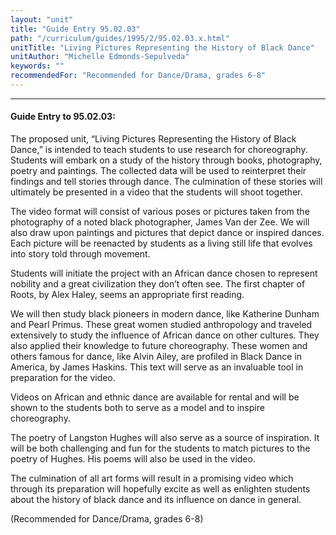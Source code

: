 ```yaml
---
layout: "unit"
title: "Guide Entry 95.02.03"
path: "/curriculum/guides/1995/2/95.02.03.x.html"
unitTitle: "Living Pictures Representing the History of Black Dance"
unitAuthor: "Michelle Edmonds-Sepulveda"
keywords: ""
recommendedFor: "Recommended for Dance/Drama, grades 6-8"
---
```

<body>
<hr/>
<h4>
Guide Entry to 95.02.03:
</h4>
The proposed unit, “Living Pictures Representing the History of Black Dance,” is intended to teach students to use research for choreography. Students will embark on a study of the history through books, photography, poetry and paintings. The collected data will be used to reinterpret their findings and tell stories through dance. The culmination of these stories will ultimately be presented in a video that the students will shoot together.
<p>
The video format will consist of various poses or pictures taken from the photography of a noted black photographer, James Van der Zee. We will also draw upon paintings and pictures that depict dance or inspired dances. Each picture will be reenacted by students as a living still life that evolves into story told through movement.
</p>
<p>
Students will initiate the project with an African dance chosen to represent nobility and a great civilization they don’t often see. The first chapter of Roots, by Alex Haley, seems an appropriate first reading.
</p>
<p>
We will then study black pioneers in modern dance, like Katherine Dunham and Pearl Primus. These great women studied anthropology and traveled extensively to study the influence of African dance on other cultures. They also applied their knowledge to future choreography. These women and others famous for dance, like Alvin Ailey, are profiled in Black Dance in America, by James Haskins. This text will serve as an invaluable tool in preparation for the video.
</p>
<p>
Videos on African and ethnic dance are available for rental and will be shown to the students both to serve as a model and to inspire choreography.
</p>
<p>
The poetry of Langston Hughes will also serve as a source of inspiration. It will be both challenging and fun for the students to match pictures to the poetry of Hughes. His poems will also be used in the video.
</p>
<p>
The culmination of all art forms will result in a promising video which through its preparation will hopefully excite as well as enlighten students about the history of black dance and its influence on dance in general.
</p>
<p>
(Recommended for Dance/Drama, grades 6-8)
</p>
</body>